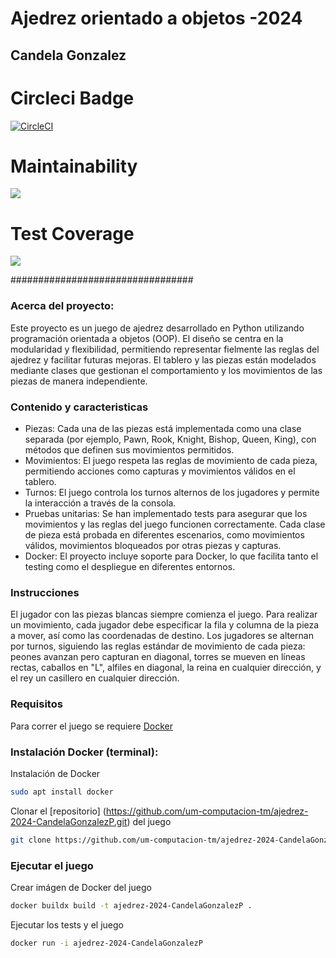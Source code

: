 # Ajedrez orientado a objetos -2024

## Candela Gonzalez

# Circleci Badge
[![CircleCI](https://dl.circleci.com/status-badge/img/gh/um-computacion-tm/ajedrez-2024-CandelaGonzalezP/tree/main.svg?style=svg)](https://dl.circleci.com/status-badge/redirect/gh/um-computacion-tm/ajedrez-2024-CandelaGonzalezP/tree/main)

# Maintainability
<a href="https://codeclimate.com/github/um-computacion-tm/ajedrez-2024-CandelaGonzalezP/maintainability"><img src="https://api.codeclimate.com/v1/badges/80e898285edf9282fd84/maintainability" /></a>

# Test Coverage
<a href="https://codeclimate.com/github/um-computacion-tm/ajedrez-2024-CandelaGonzalezP/test_coverage"><img src="https://api.codeclimate.com/v1/badges/80e898285edf9282fd84/test_coverage" /></a>

#################################

### Acerca del proyecto:

Este proyecto es un juego de ajedrez desarrollado en Python utilizando programación orientada a objetos (OOP). El diseño se centra en la modularidad y flexibilidad, permitiendo representar fielmente las reglas del ajedrez y facilitar futuras mejoras. El tablero y las piezas están modelados mediante clases que gestionan el comportamiento y los movimientos de las piezas de manera independiente.

### Contenido y caracteristicas

- Piezas: Cada una de las piezas está implementada como una clase separada (por ejemplo, Pawn, Rook, Knight, Bishop, Queen, King), con métodos que definen sus movimientos permitidos.
- Movimientos: El juego respeta las reglas de movimiento de cada pieza, permitiendo acciones como capturas y movimientos válidos en el tablero.
- Turnos: El juego controla los turnos alternos de los jugadores y permite la interacción a través de la consola.
- Pruebas unitarias: Se han implementado tests para asegurar que los movimientos y las reglas del juego funcionen correctamente. Cada clase de pieza está probada en diferentes escenarios, como movimientos válidos, movimientos bloqueados por otras piezas y capturas.
- Docker: El proyecto incluye soporte para Docker, lo que facilita tanto el testing como el despliegue en diferentes entornos.

### Instrucciones

El jugador con las piezas blancas siempre comienza el juego. Para realizar un movimiento, cada jugador debe especificar la fila y columna de la pieza a mover, así como las coordenadas de destino. Los jugadores se alternan por turnos, siguiendo las reglas estándar de movimiento de cada pieza: peones avanzan pero capturan en diagonal, torres se mueven en líneas rectas, caballos en "L", alfiles en diagonal, la reina en cualquier dirección, y el rey un casillero en cualquier dirección.

### Requisitos

Para correr el juego se requiere [Docker](https://docs.docker.com) 

### Instalación Docker (terminal):

Instalación de Docker

```bash
sudo apt install docker
```

Clonar el [repositorio] (https://github.com/um-computacion-tm/ajedrez-2024-CandelaGonzalezP.git) del juego 

```bash
git clone https://github.com/um-computacion-tm/ajedrez-2024-CandelaGonzalezP.git
```
### Ejecutar el juego

Crear imágen de Docker del juego

```bash
docker buildx build -t ajedrez-2024-CandelaGonzalezP .
```

Ejecutar los tests y el juego

```bash
docker run -i ajedrez-2024-CandelaGonzalezP
```


